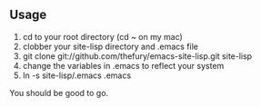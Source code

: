 ## Usage

1. cd to your root directory (cd ~ on my mac)
2. clobber your site-lisp directory and .emacs file
3. git clone git://github.com/thefury/emacs-site-lisp.git site-lisp
4. change the variables in .emacs to reflect your system
4. ln -s site-lisp/.emacs .emacs

You should be good to go.
